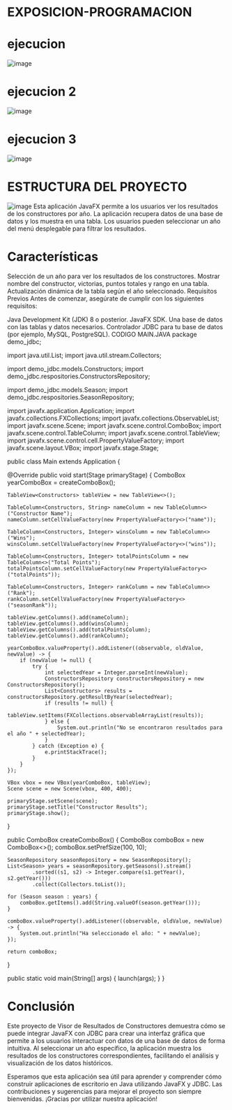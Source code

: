 # EXPOSICION-PROGRAMACION

# ejecucion
![image](https://github.com/user-attachments/assets/4aba008d-3bdc-429c-b3ad-3292bbe425fc)
# ejecucion 2
![image](https://github.com/user-attachments/assets/79303bb7-9f77-470b-905f-46a158aa8726)
# ejecucion 3
![image](https://github.com/user-attachments/assets/0e4c4d01-fb0e-4a32-aa5a-0268ebec4e30)

# ESTRUCTURA DEL PROYECTO
![image](https://github.com/user-attachments/assets/058c5196-c4d6-4774-b0dd-12a8dcf95805)
Esta aplicación JavaFX permite a los usuarios ver los resultados de los constructores por año. La aplicación recupera datos de una base de datos y los muestra en una tabla. Los usuarios pueden seleccionar un año del menú desplegable para filtrar los resultados.

# Características
Selección de un año para ver los resultados de los constructores.
Mostrar nombre del constructor, victorias, puntos totales y rango en una tabla.
Actualización dinámica de la tabla según el año seleccionado.
Requisitos Previos
Antes de comenzar, asegúrate de cumplir con los siguientes requisitos:

Java Development Kit (JDK) 8 o posterior.
JavaFX SDK.
Una base de datos con las tablas y datos necesarios.
Controlador JDBC para tu base de datos (por ejemplo, MySQL, PostgreSQL).
CODIGO MAIN.JAVA
package demo_jdbc;

import java.util.List; import java.util.stream.Collectors;

import demo_jdbc.models.Constructors; import demo_jdbc.respositories.ConstructorsRepository;

import demo_jdbc.models.Season; import demo_jdbc.respositories.SeasonRepository;

import javafx.application.Application; import javafx.collections.FXCollections; import javafx.collections.ObservableList; import javafx.scene.Scene; import javafx.scene.control.ComboBox; import javafx.scene.control.TableColumn; import javafx.scene.control.TableView; import javafx.scene.control.cell.PropertyValueFactory; import javafx.scene.layout.VBox; import javafx.stage.Stage;

public class Main extends Application {

@Override
public void start(Stage primaryStage) {
    ComboBox<String> yearComboBox = createComboBox();

    TableView<Constructors> tableView = new TableView<>();

    TableColumn<Constructors, String> nameColumn = new TableColumn<>("Constructor Name");
    nameColumn.setCellValueFactory(new PropertyValueFactory<>("name"));

    TableColumn<Constructors, Integer> winsColumn = new TableColumn<>("Wins");
    winsColumn.setCellValueFactory(new PropertyValueFactory<>("wins"));

    TableColumn<Constructors, Integer> totalPointsColumn = new TableColumn<>("Total Points");
    totalPointsColumn.setCellValueFactory(new PropertyValueFactory<>("totalPoints"));

    TableColumn<Constructors, Integer> rankColumn = new TableColumn<>("Rank");
    rankColumn.setCellValueFactory(new PropertyValueFactory<>("seasonRank"));

    tableView.getColumns().add(nameColumn);
    tableView.getColumns().add(winsColumn);
    tableView.getColumns().add(totalPointsColumn);
    tableView.getColumns().add(rankColumn);

    yearComboBox.valueProperty().addListener((observable, oldValue, newValue) -> {
        if (newValue != null) {
            try {
                int selectedYear = Integer.parseInt(newValue);
                ConstructorsRepository constructorsRepository = new ConstructorsRepository();
                List<Constructors> results = constructorsRepository.getResultByYear(selectedYear);
                if (results != null) {
                    tableView.setItems(FXCollections.observableArrayList(results));
                } else {
                    System.out.println("No se encontraron resultados para el año " + selectedYear);
                }
            } catch (Exception e) {
                e.printStackTrace();
            }
        }
    });

    VBox vbox = new VBox(yearComboBox, tableView);
    Scene scene = new Scene(vbox, 400, 400);

    primaryStage.setScene(scene);
    primaryStage.setTitle("Constructor Results");
    primaryStage.show();
}

public ComboBox<String> createComboBox() {
    ComboBox<String> comboBox = new ComboBox<>();
    comboBox.setPrefSize(100, 10);

    SeasonRepository seasonRepository = new SeasonRepository();
    List<Season> years = seasonRepository.getSeasons().stream()
            .sorted((s1, s2) -> Integer.compare(s1.getYear(), s2.getYear()))
            .collect(Collectors.toList());

    for (Season season : years) {
        comboBox.getItems().add(String.valueOf(season.getYear()));
    }

    comboBox.valueProperty().addListener((observable, oldValue, newValue) -> {
        System.out.println("Ha seleccionado el año: " + newValue);
    });

    return comboBox;
}

public static void main(String[] args) {
    launch(args);
}
}

# Conclusión
Este proyecto de Visor de Resultados de Constructores demuestra cómo se puede integrar JavaFX con JDBC para crear una interfaz gráfica que permite a los usuarios interactuar con datos de una base de datos de forma intuitiva. Al seleccionar un año específico, la aplicación muestra los resultados de los constructores correspondientes, facilitando el análisis y visualización de los datos históricos.

Esperamos que esta aplicación sea útil para aprender y comprender cómo construir aplicaciones de escritorio en Java utilizando JavaFX y JDBC. Las contribuciones y sugerencias para mejorar el proyecto son siempre bienvenidas. ¡Gracias por utilizar nuestra aplicación!

